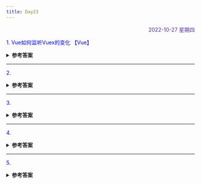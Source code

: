 ```yaml
---
title: Day23
---
```


<div align="right" style="color:#512DA8">2022-10-27 星期四</div>

>

<p style="color:blue">1. Vue如何监听Vuex的变化  【Vue】</p>
<details>
<summary><b>参考答案</b></summary>

1. 通过 watch 方法监听

```JavaScript
const app = createApp({
    watch: {
        '$store.state.counter'() {
        console.log('https://day.liugezhou.online');
        }
    }
})
```

2. 使用 vuex 提供的 API：`store.subscribe()`

```JavaScript
store.subscribe((mutation, state) => {
    if (mutation.type === 'add') {
        console.log('counter change in subscribe()!');
    }
})
```

总结：

- watch 方式简单好用，且能获取变化前后值，首选；
- subscribe 方法会被所有 commit 行为触发，因此还需要判断 mutation.type，用起来略繁琐，一般用于 vuex 插件中。

</details>

<hr/>
<p style="color:blue">2.  </p>
<details>
<summary><b>参考答案</b></summary>


</details>

<hr/>
<p style="color:blue">3. </p>
<details>
<summary><b>参考答案</b></summary>

</details>

<hr/>
<p style="color:blue">4. </p>

<details>
<summary><b>参考答案</b></summary>

</details>

<hr/>
<p style="color:blue">5. </p>

<details>
<summary><b>参考答案</b></summary>

</details>

<comment/>
